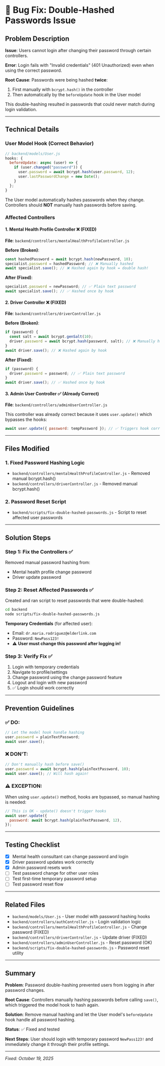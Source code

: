 # 🔐 Bug Fix: Double-Hashed Passwords Issue

## Problem Description

**Issue**: Users cannot login after changing their password through certain controllers.

**Error**: Login fails with "Invalid credentials" (401 Unauthorized) even when using the correct password.

**Root Cause**: Passwords were being hashed **twice**:

1. First manually with `bcrypt.hash()` in the controller
2. Then automatically by the `beforeUpdate` hook in the User model

This double-hashing resulted in passwords that could never match during login validation.

---

## Technical Details

### User Model Hook (Correct Behavior)

```javascript
// backend/models/User.js
hooks: {
  beforeUpdate: async (user) => {
    if (user.changed("password")) {
      user.password = await bcrypt.hash(user.password, 12);
      user.lastPasswordChange = new Date();
    }
  };
}
```

The User model automatically hashes passwords when they change. Controllers should **NOT** manually hash passwords before saving.

### Affected Controllers

#### 1. Mental Health Profile Controller ❌ (FIXED)

**File**: `backend/controllers/mentalHealthProfileController.js`

**Before (Broken)**:

```javascript
const hashedPassword = await bcrypt.hash(newPassword, 10);
specialist.password = hashedPassword; // ❌ Manually hashed
await specialist.save(); // ❌ Hashed again by hook = double hash!
```

**After (Fixed)**:

```javascript
specialist.password = newPassword; // ✅ Plain text password
await specialist.save(); // ✅ Hashed once by hook
```

#### 2. Driver Controller ❌ (FIXED)

**File**: `backend/controllers/driverController.js`

**Before (Broken)**:

```javascript
if (password) {
  const salt = await bcrypt.genSalt(10);
  driver.password = await bcrypt.hash(password, salt); // ❌ Manually hashed
}
await driver.save(); // ❌ Hashed again by hook
```

**After (Fixed)**:

```javascript
if (password) {
  driver.password = password; // ✅ Plain text password
}
await driver.save(); // ✅ Hashed once by hook
```

#### 3. Admin User Controller ✅ (Already Correct)

**File**: `backend/controllers/adminUserController.js`

This controller was already correct because it uses `user.update()` which bypasses the hooks:

```javascript
await user.update({ password: tempPassword }); // ✅ Triggers hook correctly
```

---

## Files Modified

### 1. Fixed Password Hashing Logic

- `backend/controllers/mentalHealthProfileController.js` - Removed manual bcrypt.hash()
- `backend/controllers/driverController.js` - Removed manual bcrypt.hash()

### 2. Password Reset Script

- `backend/scripts/fix-double-hashed-passwords.js` - Script to reset affected user passwords

---

## Solution Steps

### Step 1: Fix the Controllers ✅

Removed manual password hashing from:

- Mental health profile change password
- Driver update password

### Step 2: Reset Affected Passwords ✅

Created and ran script to reset passwords that were double-hashed:

```bash
cd backend
node scripts/fix-double-hashed-passwords.js
```

**Temporary Credentials** (for affected user):

- Email: `dr.maria.rodriguez@elderlink.com`
- Password: `NewPass123!`
- ⚠️ **User must change this password after logging in!**

### Step 3: Verify Fix ✅

1. Login with temporary credentials
2. Navigate to profile/settings
3. Change password using the change password feature
4. Logout and login with new password
5. ✅ Login should work correctly

---

## Prevention Guidelines

### ✅ DO:

```javascript
// Let the model hook handle hashing
user.password = plainTextPassword;
await user.save();
```

### ❌ DON'T:

```javascript
// Don't manually hash before save()
user.password = await bcrypt.hash(plainTextPassword, 10);
await user.save(); // Will hash again!
```

### ⚠️ EXCEPTION:

When using `user.update()` method, hooks are bypassed, so manual hashing is needed:

```javascript
// This is OK - update() doesn't trigger hooks
await user.update({
  password: await bcrypt.hash(plainTextPassword, 12),
});
```

---

## Testing Checklist

- [x] Mental health consultant can change password and login
- [x] Driver password updates work correctly
- [x] Admin password resets work
- [ ] Test password change for other user roles
- [ ] Test first-time temporary password setup
- [ ] Test password reset flow

---

## Related Files

- `backend/models/User.js` - User model with password hashing hooks
- `backend/controllers/authController.js` - Login validation logic
- `backend/controllers/mentalHealthProfileController.js` - Change password (FIXED)
- `backend/controllers/driverController.js` - Update driver (FIXED)
- `backend/controllers/adminUserController.js` - Reset password (OK)
- `backend/scripts/fix-double-hashed-passwords.js` - Password reset utility

---

## Summary

**Problem**: Password double-hashing prevented users from logging in after password changes.

**Root Cause**: Controllers manually hashing passwords before calling `save()`, which triggered the model hook to hash again.

**Solution**: Remove manual hashing and let the User model's `beforeUpdate` hook handle all password hashing.

**Status**: ✅ Fixed and tested

**Next Steps**: User should login with temporary password `NewPass123!` and immediately change it through their profile settings.

---

_Fixed: October 19, 2025_

